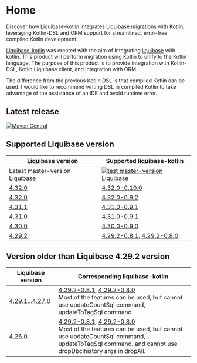 # Home

<web-summary>
Discover how Liquibase-kotlin integrates Liquibase migrations with Kotlin, leveraging Kotlin-DSL and ORM support for streamlined, error-free compiled Kotlin development.
</web-summary>

[Liquibase-kotlin](https://github.com/momosetkn/liquibase-kotlin) was created with the aim of
integrating [liquibase](https://github.com/liquibase/liquibase) with kotlin.
This product will perform migration using Kotlin to unify to the Kotlin language.
The purpose of this product is to provide integration with Kotlin-DSL, Kotlin Liquibase client, and integration with
ORM.

The difference from the previous Kotlin DSL is that compiled Kotlin can be used.
I would like to recommend writing DSL in compiled Kotlin to take advantage of the assistance of an IDE and avoid runtime
error.

## Latest release

[![Maven Central](https://img.shields.io/maven-central/v/io.github.momosetkn/liquibase-kotlin-starter-compiled)](https://search.maven.org/artifact/io.github.momosetkn/liquibase-kotlin-starter-compiled)

## Supported Liquibase version

| Liquibase version                         | Supported liquibase-kotlin                                                                                                                                                                                                                         |
|-------------------------------------------|----------------------------------------------------------------------------------------------------------------------------------------------------------------------------------------------------------------------------------------------------|
| Latest master-version Liquibase           | [![test master-version Liquibase](https://github.com/momosetkn/liquibase-kotlin/actions/workflows/test-master-version-liquibase.yml/badge.svg)](https://github.com/momosetkn/liquibase-kotlin/actions/workflows/test-master-version-liquibase.yml) |
| [4.32.0](%liquibaseReleasesPage%/v4.30.0) | [4.32.0-0.10.0](%liquibaseKotlinReleasesPage%/4.32.0-0.10.0)                                                                                                                                                                                       |
| [4.32.0](%liquibaseReleasesPage%/v4.30.0) | [4.32.0-0.9.2](%liquibaseKotlinReleasesPage%/4.32.0-0.9.2)                                                                                                                                                                                         |
| [4.31.1](%liquibaseReleasesPage%/v4.30.0) | [4.31.0-0.9.1](%liquibaseKotlinReleasesPage%/4.31.0-0.9.1)                                                                                                                                                                                         |
| [4.31.0](%liquibaseReleasesPage%/v4.30.0) | [4.31.0-0.9.1](%liquibaseKotlinReleasesPage%/4.31.0-0.9.1)                                                                                                                                                                                         |
| [4.30.0](%liquibaseReleasesPage%/v4.30.0) | [4.30.0-0.9.0](%liquibaseKotlinReleasesPage%/4.30.0-0.9.0)                                                                                                                                                                                         |
| [4.29.2](%liquibaseReleasesPage%/v4.29.2) | [4.29.2-0.8.1](%liquibaseKotlinReleasesPage%/4.30.0-0.9.0), [4.29.2-0.8.0](%liquibaseKotlinReleasesPage%/4.29.2-0.8.0)                                                                                                                             |

## Version older than Liquibase 4.29.2 version

| Liquibase version                                                                     | Corresponding liquibase-kotlin                                                                                                                                                                                                                                                                  |
|---------------------------------------------------------------------------------------|-------------------------------------------------------------------------------------------------------------------------------------------------------------------------------------------------------------------------------------------------------------------------------------------------|
| [4.29.1](%liquibaseReleasesPage%/v4.29.2)...[4.27.0](%liquibaseReleasesPage%/v4.27.0) | [4.29.2-0.8.1](%liquibaseKotlinReleasesPage%/4.29.2-0.8.1), [4.29.2-0.8.0](%liquibaseKotlinReleasesPage%/4.29.2-0.8.0)<br /><warning>Most of the features can be used, but cannot use updateCountSql command, updateToTagSql command</warning>                                                  |
| [4.26.0](%liquibaseReleasesPage%/v4.26.0)                                             | [4.29.2-0.8.1](%liquibaseKotlinReleasesPage%/4.29.2-0.8.1), [4.29.2-0.8.0](%liquibaseKotlinReleasesPage%/4.29.2-0.8.0)<br /><warning>Most of the features can be used, but cannot use updateCountSql command, updateToTagSql command. and cannot use dropDbclhistory args in dropAll.</warning> |
